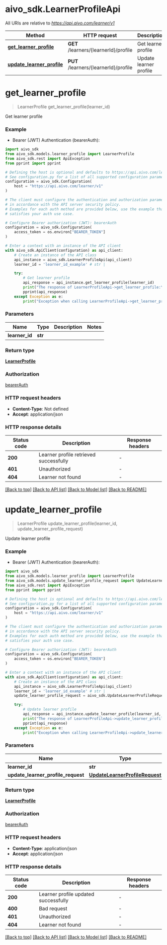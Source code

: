 # aivo_sdk.LearnerProfileApi

All URIs are relative to *<https://api.aivo.com/learner/v1>*

Method | HTTP request | Description
------------- | ------------- | -------------
[**get_learner_profile**](LearnerProfileApi.md#get_learner_profile) | **GET** /learners/{learnerId}/profile | Get learner profile
[**update_learner_profile**](LearnerProfileApi.md#update_learner_profile) | **PUT** /learners/{learnerId}/profile | Update learner profile

# **get_learner_profile**
>
> LearnerProfile get_learner_profile(learner_id)

Get learner profile

### Example

* Bearer (JWT) Authentication (bearerAuth):

```python
import aivo_sdk
from aivo_sdk.models.learner_profile import LearnerProfile
from aivo_sdk.rest import ApiException
from pprint import pprint

# Defining the host is optional and defaults to https://api.aivo.com/learner/v1
# See configuration.py for a list of all supported configuration parameters.
configuration = aivo_sdk.Configuration(
    host = "https://api.aivo.com/learner/v1"
)

# The client must configure the authentication and authorization parameters
# in accordance with the API server security policy.
# Examples for each auth method are provided below, use the example that
# satisfies your auth use case.

# Configure Bearer authorization (JWT): bearerAuth
configuration = aivo_sdk.Configuration(
    access_token = os.environ["BEARER_TOKEN"]
)

# Enter a context with an instance of the API client
with aivo_sdk.ApiClient(configuration) as api_client:
    # Create an instance of the API class
    api_instance = aivo_sdk.LearnerProfileApi(api_client)
    learner_id = 'learner_id_example' # str | 

    try:
        # Get learner profile
        api_response = api_instance.get_learner_profile(learner_id)
        print("The response of LearnerProfileApi->get_learner_profile:\n")
        pprint(api_response)
    except Exception as e:
        print("Exception when calling LearnerProfileApi->get_learner_profile: %s\n" % e)
```

### Parameters

Name | Type | Description  | Notes
------------- | ------------- | ------------- | -------------
 **learner_id** | **str**|  |

### Return type

[**LearnerProfile**](LearnerProfile.md)

### Authorization

[bearerAuth](../README.md#bearerAuth)

### HTTP request headers

* **Content-Type**: Not defined
* **Accept**: application/json

### HTTP response details

| Status code | Description | Response headers |
|-------------|-------------|------------------|
**200** | Learner profile retrieved successfully |  -  |
**401** | Unauthorized |  -  |
**404** | Learner not found |  -  |

[[Back to top]](#) [[Back to API list]](../README.md#documentation-for-api-endpoints) [[Back to Model list]](../README.md#documentation-for-models) [[Back to README]](../README.md)

# **update_learner_profile**
>
> LearnerProfile update_learner_profile(learner_id, update_learner_profile_request)

Update learner profile

### Example

* Bearer (JWT) Authentication (bearerAuth):

```python
import aivo_sdk
from aivo_sdk.models.learner_profile import LearnerProfile
from aivo_sdk.models.update_learner_profile_request import UpdateLearnerProfileRequest
from aivo_sdk.rest import ApiException
from pprint import pprint

# Defining the host is optional and defaults to https://api.aivo.com/learner/v1
# See configuration.py for a list of all supported configuration parameters.
configuration = aivo_sdk.Configuration(
    host = "https://api.aivo.com/learner/v1"
)

# The client must configure the authentication and authorization parameters
# in accordance with the API server security policy.
# Examples for each auth method are provided below, use the example that
# satisfies your auth use case.

# Configure Bearer authorization (JWT): bearerAuth
configuration = aivo_sdk.Configuration(
    access_token = os.environ["BEARER_TOKEN"]
)

# Enter a context with an instance of the API client
with aivo_sdk.ApiClient(configuration) as api_client:
    # Create an instance of the API class
    api_instance = aivo_sdk.LearnerProfileApi(api_client)
    learner_id = 'learner_id_example' # str | 
    update_learner_profile_request = aivo_sdk.UpdateLearnerProfileRequest() # UpdateLearnerProfileRequest | 

    try:
        # Update learner profile
        api_response = api_instance.update_learner_profile(learner_id, update_learner_profile_request)
        print("The response of LearnerProfileApi->update_learner_profile:\n")
        pprint(api_response)
    except Exception as e:
        print("Exception when calling LearnerProfileApi->update_learner_profile: %s\n" % e)
```

### Parameters

Name | Type | Description  | Notes
------------- | ------------- | ------------- | -------------
 **learner_id** | **str**|  |
 **update_learner_profile_request** | [**UpdateLearnerProfileRequest**](UpdateLearnerProfileRequest.md)|  |

### Return type

[**LearnerProfile**](LearnerProfile.md)

### Authorization

[bearerAuth](../README.md#bearerAuth)

### HTTP request headers

* **Content-Type**: application/json
* **Accept**: application/json

### HTTP response details

| Status code | Description | Response headers |
|-------------|-------------|------------------|
**200** | Learner profile updated successfully |  -  |
**400** | Bad request |  -  |
**401** | Unauthorized |  -  |
**404** | Learner not found |  -  |

[[Back to top]](#) [[Back to API list]](../README.md#documentation-for-api-endpoints) [[Back to Model list]](../README.md#documentation-for-models) [[Back to README]](../README.md)
